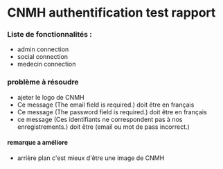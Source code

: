  # CNMH authentification  test rapport
### Liste de fonctionnalités : 
- admin connection 
- social connection 
- medecin connection

### problème à résoudre

 - ajeter le logo de CNMH 
 - Ce message (The email field is required.) doit être en français
 - Ce message (The password field is required.) doit être en français
 - ce message (Ces identifiants ne correspondent pas à nos enregistrements.) doit être (email ou mot de pass incorrect.)
 
 ####  remarque a améliore
 - arrière plan  c'est mieux d'être une image de CNMH 
